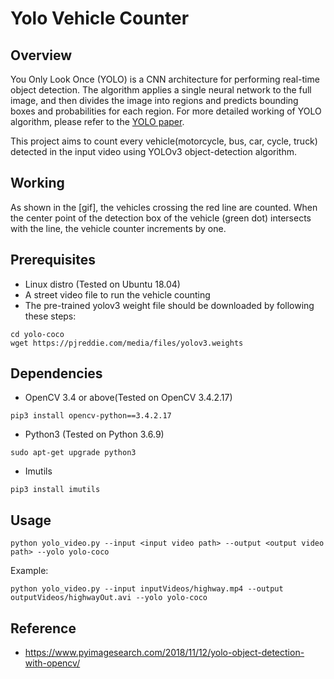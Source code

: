 # Yolo Vehicle Counter

## Overview
You Only Look Once (YOLO) is a CNN architecture for performing real-time object detection. The algorithm applies a single neural network to the full image, and then divides the image into regions and predicts bounding boxes and probabilities for each region. For more detailed working of YOLO algorithm, please refer to the [YOLO paper](https://pjreddie.com/media/files/papers/YOLOv3.pdf). 

This project aims to count every vehicle(motorcycle, bus, car, cycle, truck) detected in the input video using YOLOv3 object-detection algorithm.

## Working 
As shown in the [gif], the vehicles crossing the red line are counted. When the center point of the detection box of the vehicle (green dot) intersects with the line, the vehicle counter increments by one.  

## Prerequisites
* Linux distro (Tested on Ubuntu 18.04)
* A street video file to run the vehicle counting 
* The pre-trained yolov3 weight file should be downloaded by following these steps:
```
cd yolo-coco
wget https://pjreddie.com/media/files/yolov3.weights
``` 

## Dependencies
* OpenCV 3.4 or above(Tested on OpenCV 3.4.2.17)
```
pip3 install opencv-python==3.4.2.17
```
* Python3 (Tested on Python 3.6.9)
```
sudo apt-get upgrade python3
```
* Imutils 
```
pip3 install imutils
```

## Usage
```
python yolo_video.py --input <input video path> --output <output video path> --yolo yolo-coco
```
Example: 
```
python yolo_video.py --input inputVideos/highway.mp4 --output outputVideos/highwayOut.avi --yolo yolo-coco
```
## Reference
* https://www.pyimagesearch.com/2018/11/12/yolo-object-detection-with-opencv/ 
